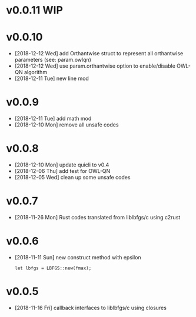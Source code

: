 
# v0.0.11 WIP


# v0.0.10

-   <span class="timestamp-wrapper"><span class="timestamp">[2018-12-12 Wed] </span></span> add Orthantwise struct to represent all orthantwise parameters (see: param.owlqn)
-   <span class="timestamp-wrapper"><span class="timestamp">[2018-12-12 Wed] </span></span> use param.orthantwise option to enable/disable OWL-QN algorithm
-   <span class="timestamp-wrapper"><span class="timestamp">[2018-12-11 Tue] </span></span> new line mod


# v0.0.9

-   <span class="timestamp-wrapper"><span class="timestamp">[2018-12-11 Tue] </span></span> add math mod
-   <span class="timestamp-wrapper"><span class="timestamp">[2018-12-10 Mon] </span></span> remove all unsafe codes


# v0.0.8

-   <span class="timestamp-wrapper"><span class="timestamp">[2018-12-10 Mon] </span></span> update quicli to v0.4
-   <span class="timestamp-wrapper"><span class="timestamp">[2018-12-06 Thu] </span></span> add test for OWL-QN
-   <span class="timestamp-wrapper"><span class="timestamp">[2018-12-05 Wed] </span></span> clean up some unsafe codes


# v0.0.7

-   <span class="timestamp-wrapper"><span class="timestamp">[2018-11-26 Mon] </span></span> Rust codes translated from liblbfgs/c using c2rust


# v0.0.6

-   <span class="timestamp-wrapper"><span class="timestamp">[2018-11-11 Sun] </span></span> new construct method with epsilon
    
        let lbfgs = LBFGS::new(fmax);


# v0.0.5

-   <span class="timestamp-wrapper"><span class="timestamp">[2018-11-16 Fri] </span></span> callback interfaces to liblbfgs/c using closures

